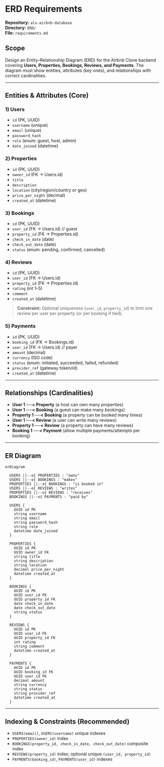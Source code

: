# ERD Requirements

**Repository:** `alx-airbnb-database`  
**Directory:** `ERD/`  
**File:** `requirements.md`  

## Scope
Design an Entity–Relationship Diagram (ERD) for the Airbnb Clone backend covering **Users, Properties, Bookings, Reviews, and Payments**. The diagram must show entities, attributes (key ones), and relationships with correct cardinalities.

---

## Entities & Attributes (Core)

### 1) Users
- `id` (PK, UUID)
- `username` (unique)
- `email` (unique)
- `password_hash`
- `role` (enum: guest, host, admin)
- `date_joined` (datetime)

### 2) Properties
- `id` (PK, UUID)
- `owner_id` (FK → Users.id)
- `title`
- `description`
- `location` (city/region/country or geo)
- `price_per_night` (decimal)
- `created_at` (datetime)

### 3) Bookings
- `id` (PK, UUID)
- `user_id` (FK → Users.id)  // guest
- `property_id` (FK → Properties.id)
- `check_in_date` (date)
- `check_out_date` (date)
- `status` (enum: pending, confirmed, cancelled)

### 4) Reviews
- `id` (PK, UUID)
- `user_id` (FK → Users.id)
- `property_id` (FK → Properties.id)
- `rating` (int 1–5)
- `comment`
- `created_at` (datetime)
> **Constraint:** Optional uniqueness (`user_id`, `property_id`) to limit one review per user per property (or per booking if tied).

### 5) Payments
- `id` (PK, UUID)
- `booking_id` (FK → Bookings.id)
- `user_id` (FK → Users.id)  // payer
- `amount` (decimal)
- `currency` (ISO code)
- `status` (enum: initiated, succeeded, failed, refunded)
- `provider_ref` (gateway token/id)
- `created_at` (datetime)

---

## Relationships (Cardinalities)

- **User 1 ──< Property** (a host can own many properties)  
- **User 1 ──< Booking** (a guest can make many bookings)  
- **Property 1 ──< Booking** (a property can be booked many times)  
- **User 1 ──< Review** (a user can write many reviews)  
- **Property 1 ──< Review** (a property can have many reviews)  
- **Booking 1 ──< Payment** (allow multiple payments/attempts per booking)

---

## ER Diagram 

```mermaid
erDiagram

  USERS ||--o{ PROPERTIES : "owns"
  USERS ||--o{ BOOKINGS : "makes"
  PROPERTIES ||--o{ BOOKINGS : "is booked in"
  USERS ||--o{ REVIEWS : "writes"
  PROPERTIES ||--o{ REVIEWS : "receives"
  BOOKINGS ||--o{ PAYMENTS : "paid by"

  USERS {
    UUID id PK
    string username
    string email
    string password_hash
    string role
    datetime date_joined
  }

  PROPERTIES {
    UUID id PK
    UUID owner_id FK
    string title
    string description
    string location
    decimal price_per_night
    datetime created_at
  }

  BOOKINGS {
    UUID id PK
    UUID user_id FK
    UUID property_id FK
    date check_in_date
    date check_out_date
    string status
  }

  REVIEWS {
    UUID id PK
    UUID user_id FK
    UUID property_id FK
    int rating
    string comment
    datetime created_at
  }

  PAYMENTS {
    UUID id PK
    UUID booking_id FK
    UUID user_id FK
    decimal amount
    string currency
    string status
    string provider_ref
    datetime created_at
  }
````

---

## Indexing & Constraints (Recommended)

* `USERS(email)`, `USERS(username)` unique indexes
* `PROPERTIES(owner_id)` index
* `BOOKINGS(property_id, check_in_date, check_out_date)` composite index
* `REVIEWS(property_id)` index; optional unique `(user_id, property_id)`
* `PAYMENTS(booking_id)`, `PAYMENTS(user_id)` indexes







